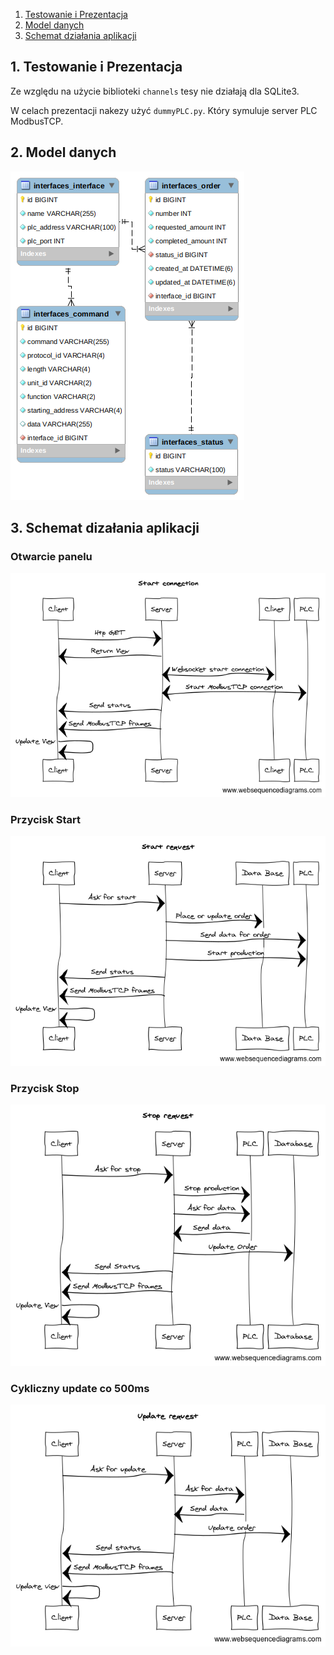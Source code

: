1. [ Testowanie i Prezentacja ]( #test )
2. [ Model danych ]( #model )
3. [ Schemat działania aplikacji ]( #schemat )

<a name="test"></a>
## 1. Testowanie i Prezentacja
Ze względu na użycie biblioteki `channels` tesy nie działają dla SQLite3.

W celach prezentacji nakezy użyć `dummyPLC.py`. Który symuluje server PLC ModbusTCP.

<a name="model"></a>
## 2. Model danych

![Model danych](readme_images/scheme.png)

<a name="model"></a>
## 3. Schemat dizałania aplikacji

### Otwarcie panelu
![Otwarcie panelu](readme_images/connection.png)
### Przycisk Start
![Przycisk Start](readme_images/start.png)
### Przycisk Stop
![Przycisk Stop](readme_images/stop.png)
### Cykliczny update co 500ms
![Cykliczny update co 500ms](readme_images/update.png)